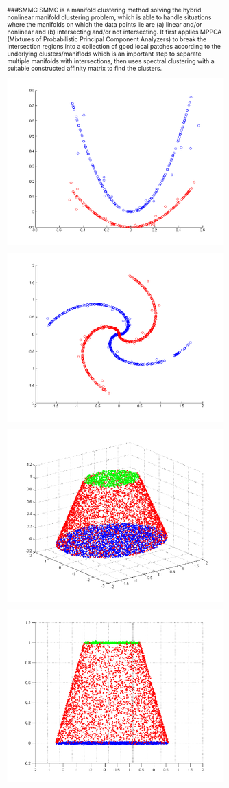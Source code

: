 ###SMMC
SMMC is a manifold clustering method solving the hybrid nonlinear manifold clustering problem, 
which is able to handle situations where the manifolds on which the data points lie are 
(a) linear and/or nonlinear and (b) intersecting and/or not intersecting. It first applies MPPCA 
(Mixtures of Probabilistic Principal Component Analyzers) to break the intersection regions into
a collection of good local patches according to the underlying clusters/maniflods which is an 
important step to separate multiple manifolds with intersections, then uses spectral clustering 
with a suitable constructed affinity matrix to find the clusters.

![Alt text](https://raw.githubusercontent.com/pyhong/Manifold-Learning/master/Pic/2c.png)  

![Alt text](https://raw.githubusercontent.com/pyhong/Manifold-Learning/master/Pic/2d.png)  

![Alt text](https://raw.githubusercontent.com/pyhong/Manifold-Learning/master/Pic/4a1_1.png)  

![Alt text](https://raw.githubusercontent.com/pyhong/Manifold-Learning/master/Pic/4a1_2.png)  


